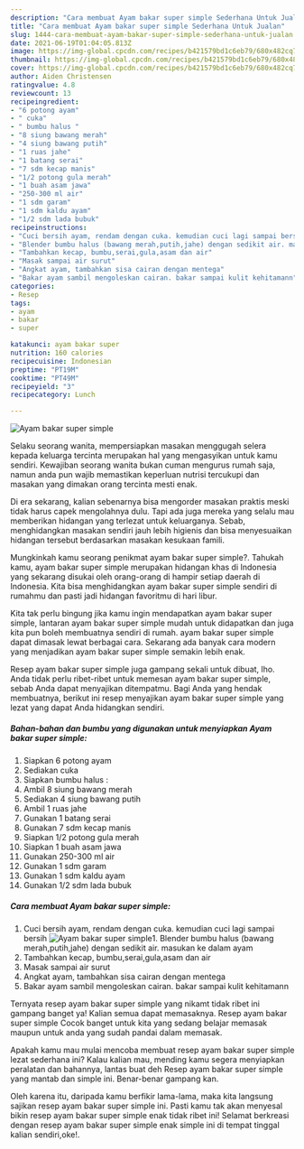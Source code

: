 ```yaml
---
description: "Cara membuat Ayam bakar super simple Sederhana Untuk Jualan"
title: "Cara membuat Ayam bakar super simple Sederhana Untuk Jualan"
slug: 1444-cara-membuat-ayam-bakar-super-simple-sederhana-untuk-jualan
date: 2021-06-19T01:04:05.813Z
image: https://img-global.cpcdn.com/recipes/b421579bd1c6eb79/680x482cq70/ayam-bakar-super-simple-foto-resep-utama.jpg
thumbnail: https://img-global.cpcdn.com/recipes/b421579bd1c6eb79/680x482cq70/ayam-bakar-super-simple-foto-resep-utama.jpg
cover: https://img-global.cpcdn.com/recipes/b421579bd1c6eb79/680x482cq70/ayam-bakar-super-simple-foto-resep-utama.jpg
author: Aiden Christensen
ratingvalue: 4.8
reviewcount: 13
recipeingredient:
- "6 potong ayam"
- " cuka"
- " bumbu halus "
- "8 siung bawang merah"
- "4 siung bawang putih"
- "1 ruas jahe"
- "1 batang serai"
- "7 sdm kecap manis"
- "1/2 potong gula merah"
- "1 buah asam jawa"
- "250-300 ml air"
- "1 sdm garam"
- "1 sdm kaldu ayam"
- "1/2 sdm lada bubuk"
recipeinstructions:
- "Cuci bersih ayam, rendam dengan cuka. kemudian cuci lagi sampai bersih"
- "Blender bumbu halus (bawang merah,putih,jahe) dengan sedikit air. masukan ke dalam ayam"
- "Tambahkan kecap, bumbu,serai,gula,asam dan air"
- "Masak sampai air surut"
- "Angkat ayam, tambahkan sisa cairan dengan mentega"
- "Bakar ayam sambil mengoleskan cairan. bakar sampai kulit kehitamann"
categories:
- Resep
tags:
- ayam
- bakar
- super

katakunci: ayam bakar super 
nutrition: 160 calories
recipecuisine: Indonesian
preptime: "PT19M"
cooktime: "PT49M"
recipeyield: "3"
recipecategory: Lunch

---
```



![Ayam bakar super simple](https://img-global.cpcdn.com/recipes/b421579bd1c6eb79/680x482cq70/ayam-bakar-super-simple-foto-resep-utama.jpg)

Selaku seorang wanita, mempersiapkan masakan menggugah selera kepada keluarga tercinta merupakan hal yang mengasyikan untuk kamu sendiri. Kewajiban seorang  wanita bukan cuman mengurus rumah saja, namun anda pun wajib memastikan keperluan nutrisi tercukupi dan masakan yang dimakan orang tercinta mesti enak.

Di era  sekarang, kalian sebenarnya bisa mengorder masakan praktis meski tidak harus capek mengolahnya dulu. Tapi ada juga mereka yang selalu mau memberikan hidangan yang terlezat untuk keluarganya. Sebab, menghidangkan masakan sendiri jauh lebih higienis dan bisa menyesuaikan hidangan tersebut berdasarkan masakan kesukaan famili. 



Mungkinkah kamu seorang penikmat ayam bakar super simple?. Tahukah kamu, ayam bakar super simple merupakan hidangan khas di Indonesia yang sekarang disukai oleh orang-orang di hampir setiap daerah di Indonesia. Kita bisa menghidangkan ayam bakar super simple sendiri di rumahmu dan pasti jadi hidangan favoritmu di hari libur.

Kita tak perlu bingung jika kamu ingin mendapatkan ayam bakar super simple, lantaran ayam bakar super simple mudah untuk didapatkan dan juga kita pun boleh membuatnya sendiri di rumah. ayam bakar super simple dapat dimasak lewat berbagai cara. Sekarang ada banyak cara modern yang menjadikan ayam bakar super simple semakin lebih enak.

Resep ayam bakar super simple juga gampang sekali untuk dibuat, lho. Anda tidak perlu ribet-ribet untuk memesan ayam bakar super simple, sebab Anda dapat menyajikan ditempatmu. Bagi Anda yang hendak membuatnya, berikut ini resep menyajikan ayam bakar super simple yang lezat yang dapat Anda hidangkan sendiri.

<!--inarticleads1-->

##### Bahan-bahan dan bumbu yang digunakan untuk menyiapkan Ayam bakar super simple:

1. Siapkan 6 potong ayam
1. Sediakan  cuka
1. Siapkan  bumbu halus :
1. Ambil 8 siung bawang merah
1. Sediakan 4 siung bawang putih
1. Ambil 1 ruas jahe
1. Gunakan 1 batang serai
1. Gunakan 7 sdm kecap manis
1. Siapkan 1/2 potong gula merah
1. Siapkan 1 buah asam jawa
1. Gunakan 250-300 ml air
1. Gunakan 1 sdm garam
1. Gunakan 1 sdm kaldu ayam
1. Gunakan 1/2 sdm lada bubuk




<!--inarticleads2-->

##### Cara membuat Ayam bakar super simple:

1. Cuci bersih ayam, rendam dengan cuka. kemudian cuci lagi sampai bersih
<img src="https://img-global.cpcdn.com/steps/23e008c8360dbce9/160x128cq70/ayam-bakar-super-simple-langkah-memasak-1-foto.jpg" alt="Ayam bakar super simple">1. Blender bumbu halus (bawang merah,putih,jahe) dengan sedikit air. masukan ke dalam ayam
1. Tambahkan kecap, bumbu,serai,gula,asam dan air
1. Masak sampai air surut
1. Angkat ayam, tambahkan sisa cairan dengan mentega
1. Bakar ayam sambil mengoleskan cairan. bakar sampai kulit kehitamann




Ternyata resep ayam bakar super simple yang nikamt tidak ribet ini gampang banget ya! Kalian semua dapat memasaknya. Resep ayam bakar super simple Cocok banget untuk kita yang sedang belajar memasak maupun untuk anda yang sudah pandai dalam memasak.

Apakah kamu mau mulai mencoba membuat resep ayam bakar super simple lezat sederhana ini? Kalau kalian mau, mending kamu segera menyiapkan peralatan dan bahannya, lantas buat deh Resep ayam bakar super simple yang mantab dan simple ini. Benar-benar gampang kan. 

Oleh karena itu, daripada kamu berfikir lama-lama, maka kita langsung sajikan resep ayam bakar super simple ini. Pasti kamu tak akan menyesal bikin resep ayam bakar super simple enak tidak ribet ini! Selamat berkreasi dengan resep ayam bakar super simple enak simple ini di tempat tinggal kalian sendiri,oke!.

